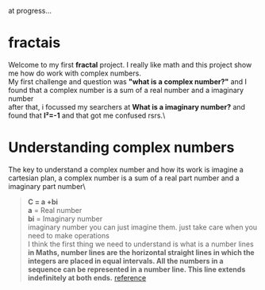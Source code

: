 at progress...
# fractais
Welcome to my first **fractal** project. I really like math and this project show me how do work with complex numbers.\
My first challenge and question was **"what is a complex number?"** and I found that a complex number is a sum of a real number and a imaginary number\
after that, i focussed my searchers at **What is a imaginary number?** and found that **I²=-1** and that got me confused rsrs.\
# Understanding complex numbers
The key to understand a complex number and how its work is imagine a cartesian plan, a complex number is  a sum of a real part number and a imaginary part number\
>**C = a +bi**\
>**a** = Real number\
>**bi** = Imaginary number\
imaginary number you can just imagine them. just take care when you need to make operations\
I think the first thing we need to understand is what is a number lines\
>**in Maths, number lines are the horizontal straight lines in which the integers are placed in equal intervals. All the numbers in a sequence can be represented in a number line. This line extends indefinitely at both ends.**
[reference](https://byjus.com/maths/number-lines/)
